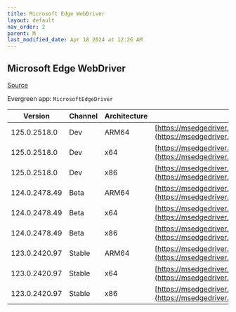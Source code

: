 ```yaml
---
title: Microsoft Edge WebDriver
layout: default
nav_order: 2
parent: M
last_modified_date: Apr 18 2024 at 12:26 AM
---
```


## Microsoft Edge WebDriver

[Source](https://www.microsoft.com/edge)

Evergreen app: `MicrosoftEdgeDriver`

| Version       | Channel | Architecture | URI                                                                                                                                            |
| ------------- | ------- | ------------ | ---------------------------------------------------------------------------------------------------------------------------------------------- |
| 125.0.2518.0  | Dev     | ARM64        | [https://msedgedriver.azureedge.net/125.0.2518.0/edgedriver_arm64.zip](https://msedgedriver.azureedge.net/125.0.2518.0/edgedriver_arm64.zip)   |
| 125.0.2518.0  | Dev     | x64          | [https://msedgedriver.azureedge.net/125.0.2518.0/edgedriver_win64.zip](https://msedgedriver.azureedge.net/125.0.2518.0/edgedriver_win64.zip)   |
| 125.0.2518.0  | Dev     | x86          | [https://msedgedriver.azureedge.net/125.0.2518.0/edgedriver_win32.zip](https://msedgedriver.azureedge.net/125.0.2518.0/edgedriver_win32.zip)   |
| 124.0.2478.49 | Beta    | ARM64        | [https://msedgedriver.azureedge.net/124.0.2478.49/edgedriver_arm64.zip](https://msedgedriver.azureedge.net/124.0.2478.49/edgedriver_arm64.zip) |
| 124.0.2478.49 | Beta    | x64          | [https://msedgedriver.azureedge.net/124.0.2478.49/edgedriver_win64.zip](https://msedgedriver.azureedge.net/124.0.2478.49/edgedriver_win64.zip) |
| 124.0.2478.49 | Beta    | x86          | [https://msedgedriver.azureedge.net/124.0.2478.49/edgedriver_win32.zip](https://msedgedriver.azureedge.net/124.0.2478.49/edgedriver_win32.zip) |
| 123.0.2420.97 | Stable  | ARM64        | [https://msedgedriver.azureedge.net/123.0.2420.97/edgedriver_arm64.zip](https://msedgedriver.azureedge.net/123.0.2420.97/edgedriver_arm64.zip) |
| 123.0.2420.97 | Stable  | x64          | [https://msedgedriver.azureedge.net/123.0.2420.97/edgedriver_win64.zip](https://msedgedriver.azureedge.net/123.0.2420.97/edgedriver_win64.zip) |
| 123.0.2420.97 | Stable  | x86          | [https://msedgedriver.azureedge.net/123.0.2420.97/edgedriver_win32.zip](https://msedgedriver.azureedge.net/123.0.2420.97/edgedriver_win32.zip) |
